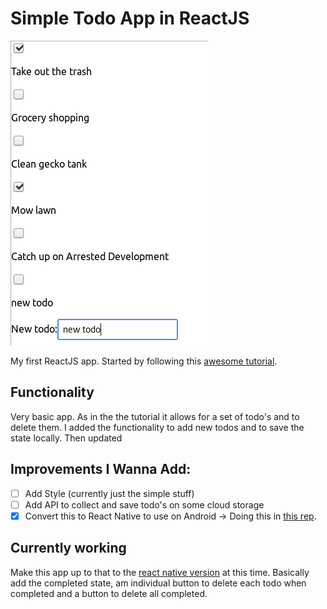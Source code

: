 # Simple Todo App in ReactJS

![Screenshot](Screenshot.png)

My first ReactJS app. Started by following this [awesome tutorial](https://www.youtube.com/watch?v=DLX62G4lc44&list=WL&index=4&t=0s).

## Functionality

Very basic app. As in the the tutorial it allows for a set of todo's and to delete them.
I added the functionality to add new todos and to save the state locally.
Then updated
## Improvements I Wanna Add:
* [ ] Add Style (currently just the simple stuff)
* [ ] Add API to collect and save todo's on some cloud storage
* [X] Convert this to React Native to use on Android -> Doing this in [this rep](https://github.com/ISTeo/simpleTodoReactNative).

## Currently working
Make this app up to that to the [react native version](https://github.com/ISTeo/simpleTodoReactNative) at this time. Basically add the completed state, am individual button to delete each todo when completed and a button to delete all completed.
